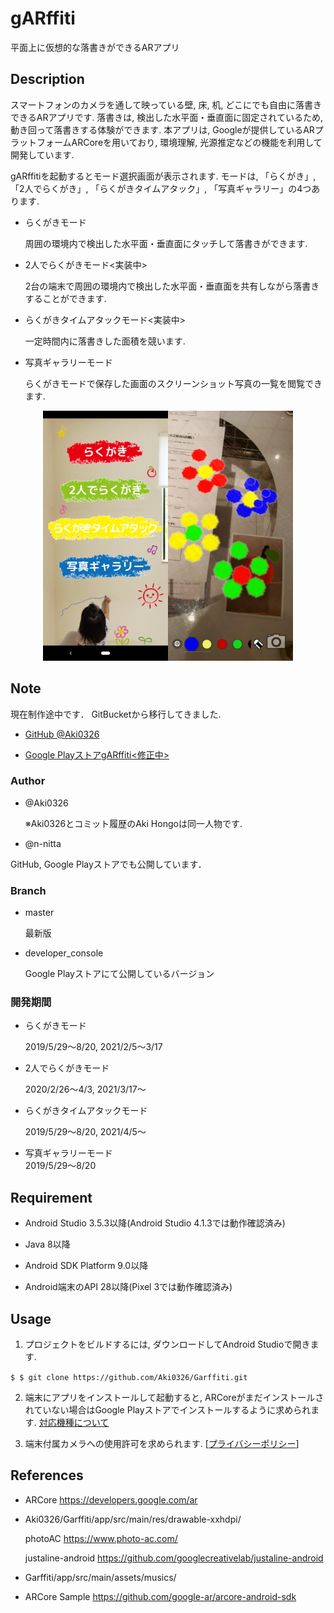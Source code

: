 gARffiti
===============

平面上に仮想的な落書きができるARアプリ

## Description
スマートフォンのカメラを通して映っている壁, 床, 机, どこにでも自由に落書きできるARアプリです. 
落書きは, 検出した水平面・垂直面に固定されているため, 動き回って落書きする体験ができます. 
本アプリは, Googleが提供しているARプラットフォームARCoreを用いており, 環境理解, 光源推定などの機能を利用して開発しています. 

gARffitiを起動するとモード選択画面が表示されます. モードは, 「らくがき」, 「2人でらくがき」, 「らくがきタイムアタック」, 「写真ギャラリー」の4つあります. 

- らくがきモード

  周囲の環境内で検出した水平面・垂直面にタッチして落書きができます. 

- 2人でらくがきモード<実装中>

  2台の端末で周囲の環境内で検出した水平面・垂直面を共有しながら落書きすることができます. 

- らくがきタイムアタックモード<実装中>

  一定時間内に落書きした面積を競います. 

- 写真ギャラリーモード

  らくがきモードで保存した画面のスクリーンショット写真の一覧を閲覧できます. 

<div align="center">
<img src="https://github.com/Aki0326/Garffiti/blob/tuning/app/src/main/res/drawable-xxhdpi/mode_select.png" alt="モード選択画面" title="モード選択画面" width="200"><img src="https://github.com/Aki0326/Garffiti/blob/developer_console/app/src/main/res/drawable-xxhdpi/graffiti_mode.png" alt="らくがきモードのスクリーンショット" title="らくがきモードのスクリーンショット" width="200">
</div>

## Note
現在制作途中です．
GitBucketから移行してきました. 

  - [GitHub @Aki0326](https://github.com/Aki0326/gARffiti)
  
  - [Google PlayストアgARffiti<修正中>](https://play.google.com/store/apps/details?id=org.ntlab.graffiti&hl=ja)

### Author
- @Aki0326

  ※Aki0326とコミット履歴のAki Hongoは同一人物です. 

- @n-nitta

GitHub, Google Playストアでも公開しています．

### Branch
- master

  最新版

- developer_console

  Google Playストアにて公開しているバージョン

### 開発期間
- らくがきモード

  2019/5/29～8/20, 2021/2/5～3/17

- 2人でらくがきモード

  2020/2/26～4/3, 2021/3/17～

- らくがきタイムアタックモード

  2019/5/29～8/20, 2021/4/5～

- 写真ギャラリーモード  
2019/5/29～8/20

## Requirement
- Android Studio 3.5.3以降(Android Studio 4.1.3では動作確認済み)

- Java 8以降

- Android SDK Platform 9.0以降

- Android端末のAPI 28以降(Pixel 3では動作確認済み)

## Usage
1. プロジェクトをビルドするには, ダウンロードしてAndroid Studioで開きます. 

  `$ $ git clone https://github.com/Aki0326/Garffiti.git`

2. 端末にアプリをインストールして起動すると, ARCoreがまだインストールされていない場合はGoogle Playストアでインストールするように求められます. [対応機種について](https://developers.google.com/ar/discover/supported-devices)

3. 端末付属カメラへの使用許可を求められます. [[プライバシーポリシー](https://photos.app.goo.gl/3HR5E2rffET9aUCj8)]

## References
- ARCore
  https://developers.google.com/ar

- Aki0326/Garffiti/app/src/main/res/drawable-xxhdpi/

  photoAC https://www.photo-ac.com/
  
  justaline-android https://github.com/googlecreativelab/justaline-android
  
- Garffiti/app/src/main/assets/musics/

- ARCore Sample
  https://github.com/google-ar/arcore-android-sdk